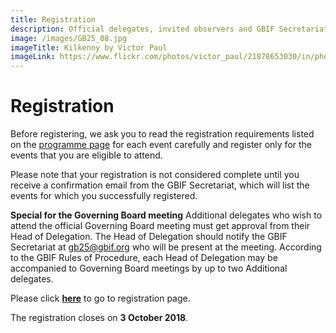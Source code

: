 ```yaml
---
title: Registration
description: Official delegates, invited observers and GBIF Secretariat staff must register in advance to attend GB25.
image: /images/GB25_08.jpg
imageTitle: Kilkenny by Victor Paul
imageLink: https://www.flickr.com/photos/victor_paul/21878653030/in/photolist-zkkPiG-fxsh4B-7eSSWA-ajcTop-mropsb-7eNZ6p-4svyCV-pjXi8M-p5yBPn-dWvuvq-
---
```

# Registration

Before registering, we ask you to read the registration requirements listed on the [programme page](../programme/) for each event carefully and register only for the events that you are eligible to attend.

Please note that your registration is not considered complete until you receive a confirmation email from the GBIF Secretariat, which will list the events for which you successfully registered.

**Special for the Governing Board meeting**
Additional delegates who wish to attend the official Governing Board meeting must get approval from their Head of Delegation. The Head of Delegation should notify the GBIF Secretariat at [gb25@gbif.org](mailto:gb25@gbif.org) who will be present at the meeting. According to the GBIF Rules of Procedure, each Head of Delegation may be accompanied to Governing Board meetings by up to two Additional delegates. 

Please click **[here](https://docs.google.com/forms/d/e/1FAIpQLSfZMap5TuGBCCfz3oEdgtlGzhwSKYJckO6hZcNou_MnmxGktA/viewform?usp=sf_link)** to go to registration page. 

The registration closes on **3 October 2018**.
